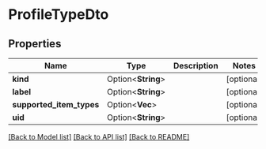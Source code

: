 # ProfileTypeDto

## Properties

Name | Type | Description | Notes
------------ | ------------- | ------------- | -------------
**kind** | Option<**String**> |  | [optional]
**label** | Option<**String**> |  | [optional]
**supported_item_types** | Option<**Vec<String>**> |  | [optional]
**uid** | Option<**String**> |  | [optional]

[[Back to Model list]](../README.md#documentation-for-models) [[Back to API list]](../README.md#documentation-for-api-endpoints) [[Back to README]](../README.md)


